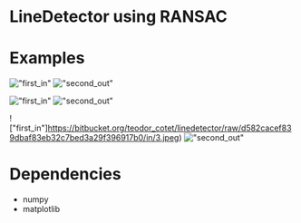 # LineDetector using RANSAC

# Examples

!["first_in"](https://bitbucket.org/teodor_cotet/linedetector/raw/d582cacef839dbaf83eb32c7bed3a29f396917b0/in/1.jpeg "first_out")
!["second_out"](https://bitbucket.org/teodor_cotet/linedetector/raw/d582cacef839dbaf83eb32c7bed3a29f396917b0/out/1_out.png "second_out")

!["first_in"](https://bitbucket.org/teodor_cotet/linedetector/raw/d582cacef839dbaf83eb32c7bed3a29f396917b0/in/2.jpeg)
!["second_out"](https://bitbucket.org/teodor_cotet/linedetector/raw/d582cacef839dbaf83eb32c7bed3a29f396917b0/out/2_out.png)

!["first_in"]https://bitbucket.org/teodor_cotet/linedetector/raw/d582cacef839dbaf83eb32c7bed3a29f396917b0/in/3.jpeg)
!["second_out"](https://bitbucket.org/teodor_cotet/linedetector/raw/d582cacef839dbaf83eb32c7bed3a29f396917b0/out/3_out.png)
# Dependencies

* numpy
* matplotlib